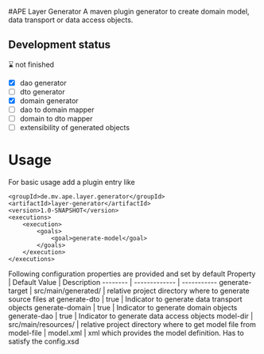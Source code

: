 #APE Layer Generator
A maven plugin generator to create domain model, data transport or data access objects.

## Development status
:hourglass: not finished
- [x] dao generator
- [ ] dto generator
- [x] domain generator
- [ ] dao to domain mapper
- [ ] domain to dto mapper
- [ ] extensibility of generated objects
# Usage
For basic usage add a plugin entry like
```
<groupId>de.mv.ape.layer.generator</groupId>
<artifactId>layer-generator</artifactId>
<version>1.0-SNAPSHOT</version>
<executions>
    <execution>
        <goals>
            <goal>generate-model</goal>
        </goals>
    </execution>
</executions>
````
Following configuration properties are provided and set by default
Property | Default Value | Description
-------- | ------------- | -----------
generate-target | src/main/generated/ | relative project directory where to generate source files at
generate-dto | true | Indicator to generate data transport objects 
generate-domain | true | Indicator to generate domain objects
generate-dao | true | Indicator to generate data access objects
model-dir | src/main/resources/ | relative project directory where to get model file from
model-file | model.xml | xml which provides the model definition. Has to satisfy the config.xsd